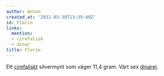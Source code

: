 ```yaml
---
author: Anton
created_at: '2011-03-30T13:39:49Z'
id: Florin
links:
  mention:
  - cirefalisk
  - dinar
title: Florin
---
```


Ett [cirefaliskt] silvermynt som väger 11,4 gram. Värt sex [dinarer].

  [cirefaliskt]: cirefalisk
  [dinarer]: dinar

